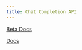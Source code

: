 ```yaml
---
title: Chat Completion API
---
```


[Beta Docs](https://github.com/openai/openai-python/blob/main/src/openai/resources/beta/chat/completions.py)

[Docs](https://github.com/openai/openai-python/blob/main/src/openai/resources/chat/completions.py)

